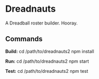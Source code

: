 Dreadnauts
==========

A Dreadball roster builder. Hooray.

Commands
--------

**Build:**
    cd /path/to/dreadnauts2
    npm install

**Run:**
    cd /path/to/dreadnauts2
    npm start

**Test:**
    cd /path/to/dreadnauts2
    npm test

